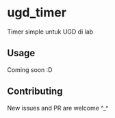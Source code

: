 # ugd_timer

Timer simple untuk UGD di lab

## Usage
Coming soon :D

## Contributing
New issues and PR are welcome ^_^
